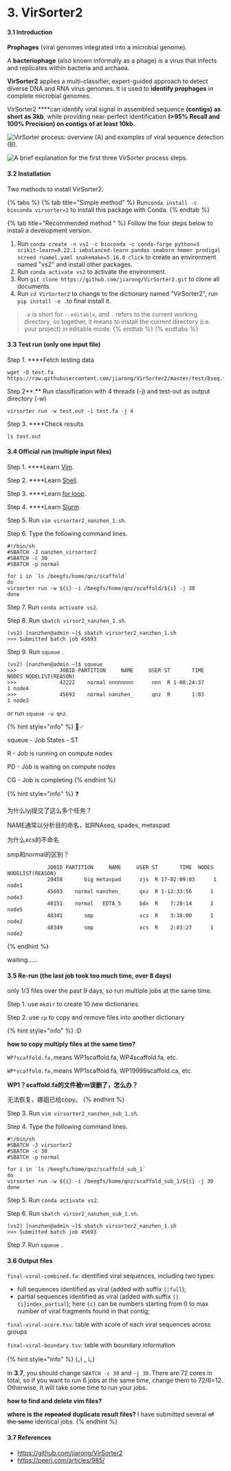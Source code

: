 # 3. VirSorter2

#### 3.1 Introduction

**Prophages** \(viral genomes integrated into a microbial genome\).

A **bacteriophage** \(also known informally as a phage\) is a virus that infects and replicates within bacteria and archaea. 

**VirSorter2** applies a multi-classifier, expert-guided approach to detect diverse DNA and RNA virus genomes. It is used to **identify prophages** in complete microbial genomes.

VirSorter2 ****can identify viral signal in assembled sequence **\(contigs\) as short as 3kb**, while providing near-perfect identification **\(&gt;95% Recall and 100% Precision\) on contigs of at least 10kb**.

![VirSorter process: overview \(A\) and examples of viral sequence detection \(B\).](../../.gitbook/assets/image.png)

![A brief explanation for the first three VirSorter process steps.](../../.gitbook/assets/virsorter2.jpg)

#### 3.2 Installation 

Two methods to install VirSorter2.

{% tabs %}
{% tab title="Simple method" %}
Run`conda install -c bioconda virsorter=2` to install this package with Conda.
{% endtab %}

{% tab title="Recommended method " %}
Follow the four steps below to install a development version.

1. Run `conda create -n vs2 -c bioconda -c conda-forge python=3 scikit-learn=0.22.1 imbalanced-learn pandas seaborn hmmer prodigal screed ruamel.yaml snakemake=5.16.0 click` to create an environment named "vs2"  and install other packages.
2. Run `conda activate vs2` to activate the environment.
3. Run `git clone https://github.com/jiarong/VirSorter2.git` to clone all documents.
4. Run `cd VirSorter2` to change to the dictionary named "VirSorter2", run `pip install -e .`to final install it.  

> `-e` is short for `--editable`, and `.` refers to the current working directory, so together, it means to install the current directory \(i.e. your project\) in editable mode.
{% endtab %}
{% endtabs %}

#### 3.3 Test run \(only one input file\)

Step 1. ****Fetch testing data

```text
wget -O test.fa https://raw.githubusercontent.com/jiarong/VirSorter2/master/test/8seq.fa 
```

Step 2**.** Run classification with 4 threads \(-j\) and test-out as output directory \(-w\)

```text
virsorter run -w test.out -i test.fa -j 4
```

Step 3. ****Check results

```text
ls test.out
```

#### 3.4 Official run \(multiple input files\)

Step 1. ****Learn [Vim](vim.md).

Step 2. ****Learn [Shell](shell-jiao-ben.md).

Step 3. ****Learn [for loop](3.-loops-for-while-and-until.md).

Step 4. ****Learn [Slurm](4.-slurm.md).

Step 5. Run `vim virsorter2_nanzhen_1.sh`.

Step 6. Type the following command lines.

```text
#!/bin/sh
#SBATCH -J nanzhen_virsorter2
#SBATCH -c 30
#SBATCH -p normal

for i in `ls /beegfs/home/qnz/scaffold`
do
virsorter run -w ${i} -i /beegfs/home/qnz/scaffold/${i} -j 30
done

```

Step 7. Run `conda activate vs2`.

Step 8. Run `sbatch virsor2_nanzhen_1.sh`.

```text
(vs2) [nanzhen@admin ~]$ sbatch virsorter2_nanzhen_1.sh
>>> Submitted batch job 45693
```

Step 9. Run `squeue` .

```text
(vs2) [nanzhen@admin ~]$ squeue
>>>              JOBID PARTITION     NAME     USER ST       TIME  NODES NODELIST(REASON) 
>>>              42222    normal nnnnnnnn      nnn  R 1-08:24:37      1 node4 
>>>              45693    normal nanzhen_      qnz  R       1:03      1 node3 

```

or run `squeue -u qnz`.

{% hint style="info" %}
🧙♂ 

squeue - Job States - ST

R - Job is running on compute nodes 

PD - Job is waiting on compute nodes 

CG - Job is completing
{% endhint %}

{% hint style="info" %}
❓ 

为什么lyj提交了这么多个任务？

NAME通常以分析目的命名，如RNAseq, spades, metaspad

为什么xcs的不命名

smp和normal的区别？

```text
             JOBID PARTITION     NAME     USER ST       TIME  NODES NODELIST(REASON) 
             20458       big metaspad      zjs  R 17-02:09:03      1 node1 
             45693    normal nanzhen_      qnz  R 1-12:33:56      1 node3 
             48151    normal   EDTA_5      bdx  R    7:20:14      1 node5 
             48341       smp               xcs  R    3:38:00      1 node2 
             48349       smp               xcs  R    2:03:27      1 node2 

```
{% endhint %}

waiting......

#### 3.5 Re-run \(the last job took too much time, over 8 days\)

only 1/3 files over the past 9 days, so run multiple jobs at the same time.

Step 1. use `mkdir` to create 10 new dictionaries

Step 2. use `cp` to copy and remove files into another dictionary

{% hint style="info" %}
:D

**how to copy multiply files at the same time?**

`WP?scaffold.fa,`means WP1scaffold.fa, WP4scaffold.fa, etc.

`WP*scaffold.fa,`means WP1scaffold.fa, WP19999scaffold.ca, etc.

**WP1？scaffold.fa的文件被rm误删了，怎么办？**

无法恢复，娜姐已给copy。
{% endhint %}

Step 3. Run `vim virsorter2_nanzhen_sub_1.sh`.

Step 4. Type the following command lines.

```text
#!/bin/sh
#SBATCH -J virsorter2
#SBATCH -c 30
#SBATCH -p normal

for i in `ls /beegfs/home/qnz/scaffold_sub_1`
do
virsorter run -w ${i} -i /beegfs/home/qnz/scaffold_sub_1/${i} -j 30
done

```

Step 5. Run `conda activate vs2`.

Step 6. Run `sbatch virsor2_nanzhen_sub_1.sh`.

```text
(vs2) [nanzhen@admin ~]$ sbatch virsorter2_nanzhen_1.sh
>>> Submitted batch job 45693
```

Step 7. Run `squeue` .

#### 3.6 Output files

`final-viral-combined.fa`: identified viral sequences, including two types:

* full sequences identified as viral \(added with suffix `||full`\);
* partial sequences identified as viral \(added with suffix `||{i}index_partial`\); here `{i}` can be numbers starting from 0 to max number of viral fragments found in that contig;

`final-viral-score.tsv`: table with score of each viral sequences across groups 

`final-viral-boundary.tsv`: table with boundary information

{% hint style="info" %}
\(｡ì \_ í｡\)

In **3.7**, you should change `SBATCH -c 30` and `-j 30.`There are 72 cores in total, so if you want to run 6 jobs at the same time, change them to 72/6=12. Otherwise, It will take some time to run your jobs.

**how to find and delete vim files?**

**where is the** ~~**repeated**~~ **duplicate result files?** I have submitted several ~~of the same~~ identical jobs.
{% endhint %}

#### 3.7 References

* https://github.com/jiarong/VirSorter2
* https://peerj.com/articles/985/ 

